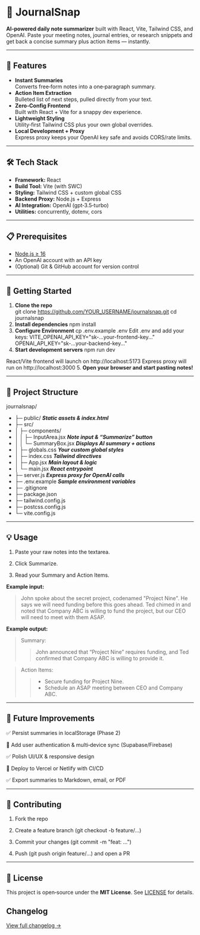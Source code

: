 # 📝 JournalSnap

**AI‑powered daily note summarizer** built with React, Vite, Tailwind CSS, and OpenAI. Paste your meeting notes, journal entries, or research snippets and get back a concise summary plus action items — instantly.

---

## 🚀 Features

- **Instant Summaries**  
  Converts free‑form notes into a one‑paragraph summary.  
- **Action Item Extraction**  
  Bulleted list of next steps, pulled directly from your text.  
- **Zero‑Config Frontend**  
  Built with React + Vite for a snappy dev experience.  
- **Lightweight Styling**  
  Utility‑first Tailwind CSS plus your own global overrides.  
- **Local Development + Proxy**  
  Express proxy keeps your OpenAI key safe and avoids CORS/rate limits.

---

## 🛠️ Tech Stack

- **Framework:** React  
- **Build Tool:** Vite (with SWC)  
- **Styling:** Tailwind CSS + custom global CSS  
- **Backend Proxy:** Node.js + Express  
- **AI Integration:** OpenAI (gpt‑3.5‑turbo)  
- **Utilities:** concurrently, dotenv, cors  

---

## 📋 Prerequisites

- [Node.js ≥ 16](https://nodejs.org/)  
- An OpenAI account with an API key  
- (Optional) Git & GitHub account for version control

---

## 🔧 Getting Started

1. **Clone the repo**  
   git clone https://github.com/YOUR_USERNAME/journalsnap.git
   cd journalsnap
2. **Install dependencies**
    npm install
3. **Configure Environment**
    cp .env.example .env
  Edit .env and add your keys:
    VITE_OPENAI_API_KEY="sk-…your-frontend-key…"
    OPENAI_API_KEY="sk-…your-backend-key…"
4. **Start development servers**
    npm run dev

  React/Vite frontend will launch on http://localhost:5173
  Express proxy will run on http://localhost:3000
5. **Open your browser and start pasting notes!**

---

## 📂 Project Structure
journalsnap/
- ├─ public/                  **_Static assets & index.html_**
- ├─ src/
- │  ├─ components/
- │  │  ├─ InputArea.jsx     **_Note input & “Summarize” button_**
- │  │  └─ SummaryBox.jsx    **_Displays AI summary + actions_**
- │  ├─ globals.css          **_Your custom global styles_**
- │  ├─ index.css            **_Tailwind directives_**
- │  ├─ App.jsx              **_Main layout & logic_**
- │  └─ main.jsx             **_React entrypoint_**
- ├─ server.js               **_Express proxy for OpenAI calls_**
- ├─ .env.example            **_Sample environment variables_**
- ├─ .gitignore              
- ├─ package.json            
- ├─ tailwind.config.js      
- ├─ postcss.config.js       
- └─ vite.config.js          

---

## 💡 Usage
1. Paste your raw notes into the textarea.

2. Click Summarize.

3. Read your Summary and Action Items.

**Example input:**
> John spoke about the secret project, codenamed "Project Nine". He says we will need funding before this goes ahead. Ted chimed in and noted that Company ABC is willing to fund the project, but our CEO will need to meet with them ASAP.

**Example output:**
> Summary:
> > John announced that “Project Nine” requires funding, and Ted confirmed that Company ABC is willing to provide it.
        
> Action Items:
> > - Secure funding for Project Nine.
> > - Schedule an ASAP meeting between CEO and Company ABC.

---

## 🔮 Future Improvements
✅ Persist summaries in localStorage (Phase 2)

🔲 Add user authentication & multi‑device sync (Supabase/Firebase)

✅ Polish UI/UX & responsive design

🔲 Deploy to Vercel or Netlify with CI/CD

✅ Export summaries to Markdown, email, or PDF

---

## 🤝 Contributing
1. Fork the repo

2. Create a feature branch (git checkout -b feature/…)

3. Commit your changes (git commit -m "feat: …")

4. Push (git push origin feature/…) and open a PR

---

## 📄 License
This project is open‑source under the **MIT License**. See [LICENSE](License.txt) for details.

## Changelog
[View full changelog →](./Changelog.md)
